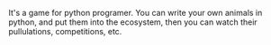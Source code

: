 It's a game for python programer.
You can write your own animals in python, and put them into the
ecosystem, then you can watch their pullulations, competitions, etc.




